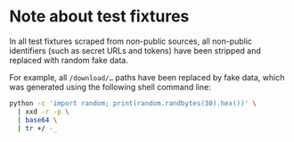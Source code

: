 # Note about test fixtures

In all test fixtures scraped from non-public sources, all non-public
identifiers (such as secret URLs and tokens) have been stripped and
replaced with random fake data.

For example, all `/download/…` paths have been replaced by fake data,
which was generated using the following shell command line:

```bash
python -c 'import random; print(random.randbytes(30).hex())' \
  | xxd -r -p \
  | base64 \
  | tr +/ -_
```
